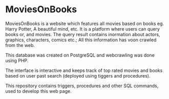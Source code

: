 MoviesOnBooks
=============

MoviesOnBooks is a website which features all movies based on books eg. Harry Potter, A beautiful mind, etc. It is a platform where users can query books or, and movies. The query result contains inormation about actors, graphics, characters, comics etc.; All this information has voon crawled from the web.

This database was created on PostgreSQL and webcrawling was done using PHP. 

The interface is interactive and keeps track of top rated movies and books based on user past search (deployed using tiggers and procedures). 

This repository contains triggers, procedures and other SQL commands, used to develop this web page.
